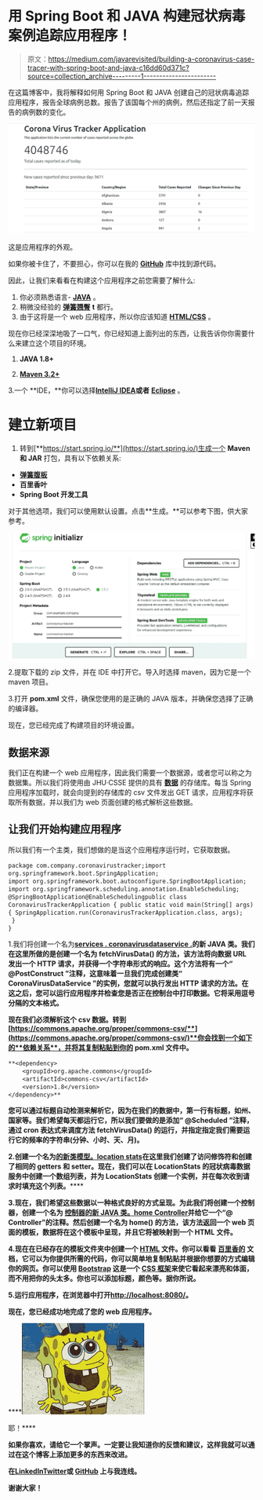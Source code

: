 # 用 Spring Boot 和 JAVA 构建冠状病毒案例追踪应用程序！

> 原文：<https://medium.com/javarevisited/building-a-coronavirus-case-tracer-with-spring-boot-and-java-c16dd60d371c?source=collection_archive---------1----------------------->

在这篇博客中，我将解释如何用 Spring Boot 和 JAVA 创建自己的冠状病毒追踪应用程序，报告全球病例总数。报告了该国每个州的病例，然后还指定了前一天报告的病例数的变化。

![](img/fd948771144286718d366af2a2547ccb.png)

这是应用程序的外观。

如果你被卡住了，不要担心，你可以在我的 [**GitHub**](https://github.com/Anushka-shukla/Trace-Case) 库中找到源代码。

因此，让我们来看看在构建这个应用程序之前您需要了解什么:

1.  你必须熟悉语言- [**JAVA**](/javarevisited/10-best-places-to-learn-java-online-for-free-ce5e713ab5b2) 。
2.  稍微没经验的 [**弹簧翘臀**](/javarevisited/top-10-courses-to-learn-spring-boot-in-2020-best-of-lot-6ffce88a1b6e?source=---------39------------------) **t** 都行。
3.  由于这将是一个 web 应用程序，所以你应该知道 [**HTML/CSS**](/javarevisited/10-best-html-and-css-courses-for-beginners-in-2021-6757eec00032) 。

现在你已经深深地吸了一口气，你已经知道上面列出的东西，让我告诉你你需要什么来建立这个项目的环境。

1. **JAVA 1.8+**

2. [**Maven 3.2+**](/javarevisited/6-best-maven-courses-for-beginners-in-2020-23ea3cba89)

3.一个 **IDE，**你可以选择[**IntelliJ IDEA**](/javarevisited/7-best-courses-to-learn-intellij-idea-for-beginners-and-experienced-java-programmers-2e9aa9bb0c05)**或者** [**Eclipse**](/javarevisited/6-free-best-eclipse-ide-courses-for-java-programmers-1229ee9e5d87) 。

# **建立新项目**

1.  转到[**https://start.spring.io/**](https://start.spring.io/)生成一个 **Maven 和 JAR** 打包，具有以下依赖关系:

*   [**弹簧腹板**](/javarevisited/my-favorite-spring-mvc-courses-for-java-developers-5ede7f85dd88)
*   **百里香叶**
*   **Spring Boot 开发工具**

对于其他选项，我们可以使用默认设置。点击**生成。**可以参考下图，供大家参考。

[![](img/cf8eaa619e009aed08f3903ed932bf4b.png)](https://javarevisited.blogspot.com/2020/05/top-20-spring-boot-interview-questions-answers.html)

2.提取下载的 zip 文件，并在 IDE 中打开它。导入时选择 maven，因为它是一个 maven 项目。

3.打开 **pom.xml** 文件，确保您使用的是正确的 JAVA 版本，并确保您选择了正确的编译器。

现在，您已经完成了构建项目的环境设置。

## **数据来源**

我们正在构建一个 web 应用程序，因此我们需要一个数据源，或者您可以称之为数据集。所以我们将使用由 JHU·CSSE 提供的具有 [**数据**](https://raw.githubusercontent.com/CSSEGISandData/COVID-19/master/csse_covid_19_data/csse_covid_19_time_series/time_series_covid19_confirmed_global.csv) 的存储库。每当 Spring 应用程序加载时，就会向提到的存储库的 csv 文件发出 GET 请求，应用程序将获取所有数据，并以我们为 web 页面创建的格式解析这些数据。

## **让我们开始构建应用程序**

所以我们有一个主类，我们想做的是当这个应用程序运行时，它获取数据。

```
package com.company.coronavirustracker;import org.springframework.boot.SpringApplication;
import org.springframework.boot.autoconfigure.SpringBootApplication;
import org.springframework.scheduling.annotation.EnableScheduling; @SpringBootApplication@EnableSchedulingpublic class CoronavirusTrackerApplication { public static void main(String[] args) { SpringApplication.run(CoronavirusTrackerApplication.class, args); 
 }
}
```

1.我们将创建一个名为[**services . coronavirusdataservice .**](https://github.com/Anushka-shukla/Trace-Case/blob/main/src/main/java/com/company/coronavirustracker/services/CoronaVirusDataService.java)**的新 JAVA 类。我们在这里所做的是创建一个名为 **fetchVirusData()** 的方法，该方法将向数据 URL 发出一个 **HTTP** 请求，并获得一个字符串形式的响应。这个方法将有一个“ **@PostConstruct** ”注释，这意味着一旦我们完成创建类“ **CoronaVirusDataService** ”的实例，您就可以执行发出 HTTP 请求的方法。在这之后，您可以运行应用程序并检查您是否正在控制台中打印数据。它将采用逗号分隔的文本格式。**

**现在我们必须解析这个 csv 数据。转到[**https://commons.apache.org/proper/commons-csv/**](https://commons.apache.org/proper/commons-csv/)**你会找到一个如下的**依赖关系**，并将其复制粘贴到你的 **pom.xml 文件中。******

```
**<dependency>
    <groupId>org.apache.commons</groupId>
    <artifactId>commons-csv</artifactId>
    <version>1.8</version>
</dependency>**
```

****您可以通过**标题自动检测**来解析它，因为在我们的数据中，第一行有标题，如州、国家等。我们希望每天都运行它，所以我们要做的是添加“ **@Scheduled** ”注释，通过 **cron** 表达式来调度方法 **fetchVirusData()** 的运行，并指定指定我们需要运行它的频率的字符串(分钟、小时、天、月)。****

****2.创建一个名为[的新类**模型。location stats**](https://github.com/Anushka-shukla/Trace-Case/blob/main/src/main/java/com/company/coronavirustracker/models/LocationStats.java)**在这里我们创建了**访问修饰符**和**创建了相同的 getters 和 setter**。现在，我们可以在 LocationStats 的**冠状病毒数据服务**中创建一个数组列表，并为 **LocationStats** 创建一个实例，并在每次收到请求时填充这个列表。******

****3.现在，我们希望这些数据以一种格式良好的方式呈现。为此我们将创建一个控制器，创建一个名为 [**控制器的新 JAVA 类。home Controller**](https://github.com/Anushka-shukla/Trace-Case/blob/main/src/main/java/com/company/coronavirustracker/controllers/HomeController.java)**并给它一个**“@ Controller”**的注释。然后创建一个名为 **home()** 的方法，该方法返回一个 web 页面的模板，数据将在这个模板中呈现，并且它将被映射到一个 HTML 文件。******

****4.现在在已经存在的模板文件夹中创建一个 [**HTML**](https://github.com/Anushka-shukla/Trace-Case/blob/main/src/main/resources/templates/home.html) 文件。你可以看看 [**百里香的**](https://www.thymeleaf.org/doc/tutorials/2.1/usingthymeleaf.html#a-multi-language-welcome) 文档，它可以为你提供所需的代码，你可以简单地复制粘贴并根据你想要的方式编辑你的网页。你可以使用 [**Bootstrap**](https://getbootstrap.com/docs/4.0/components/jumbotron/) 这是一个 [CSS 框架](http://www.java67.com/2019/01/5-free-bootstrap-course-to-learn-online.html)来使它看起来漂亮和体面，而不用把你的头太多。你也可以添加标题，颜色等。据你所说。****

****5.运行应用程序，在浏览器中打开[**http://localhost:8080/**](http://localhost:8090/)。****

****现在，您已经成功地完成了您的 web 应用程序。****

****[![](img/f9431c4275989fd81d7fef8accd7303f.png)](https://javarevisited.blogspot.com/2018/07/top-5-websites-to-learn-coding-in-java.html)

耶！**** 

****如果你喜欢，请给它一个掌声。一定要让我知道你的反馈和建议，这样我就可以通过在这个博客上添加更多的东西来改进。****

****在[**LinkedIn**](https://www.linkedin.com/in/anushka--shukla/)[**Twitter**](https://twitter.com/anushka__shukla)**或** [**GitHub**](https://github.com/Anushka-shukla) 上与我连线。****

****谢谢大家！****
